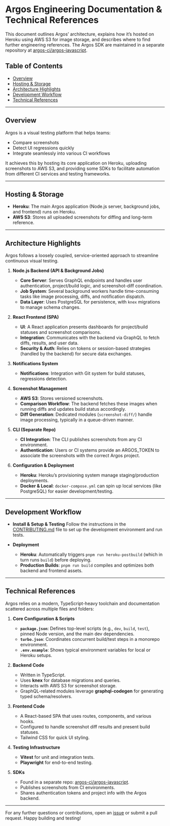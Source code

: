 # Argos Engineering Documentation & Technical References

This document outlines Argos’ architecture, explains how it’s hosted on Heroku using AWS S3 for image storage, and describes where to find further engineering references. The Argos SDK are maintained in a separate repository at [argos-ci/argos-javascript](https://github.com/argos-ci/argos-javascript).

## Table of Contents

- [Overview](#overview)
- [Hosting & Storage](#hosting--storage)
- [Architecture Highlights](#architecture-highlights)
- [Development Workflow](#development-workflow)
- [Technical References](#technical-references)

---

## Overview

Argos is a visual testing platform that helps teams:

- Compare screenshots
- Detect UI regressions quickly
- Integrate seamlessly into various CI workflows

It achieves this by hosting its core application on Heroku, uploading screenshots to AWS S3, and providing some SDKs to facilitate automation from different CI services and testing frameworks.

---

## Hosting & Storage

- **Heroku**: The main Argos application (Node.js server, background jobs, and frontend) runs on Heroku.
- **AWS S3**: Stores all uploaded screenshots for diffing and long-term reference.

---

## Architecture Highlights

Argos follows a loosely coupled, service-oriented approach to streamline continuous visual testing.

1. **Node.js Backend (API & Background Jobs)**

   - **Core Server**: Serves GraphQL endpoints and handles user authentication, project/build logic, and screenshot-diff coordination.
   - **Job System**: Several background workers handle time-consuming tasks like image processing, diffs, and notification dispatch.
   - **Data Layer**: Uses PostgreSQL for persistence, with `knex` migrations to manage schema changes.

2. **React Frontend (SPA)**

   - **UI**: A React application presents dashboards for project/build statuses and screenshot comparisons.
   - **Integration**: Communicates with the backend via GraphQL to fetch diffs, results, and user data.
   - **Security & Auth**: Relies on tokens or session-based strategies (handled by the backend) for secure data exchanges.

3. **Notifications System**

   - **Notifications**: Integration with Git system for build statuses, regressions detection.

4. **Screenshot Management**

   - **AWS S3**: Stores versioned screenshots.
   - **Comparison Workflow**: The backend fetches these images when running diffs and updates build status accordingly.
   - **Diff Generation**: Dedicated modules (`screenshot-diff/`) handle image processing, typically in a queue-driven manner.

5. **CLI (Separate Repo)**

   - **CI Integration**: The CLI publishes screenshots from any CI environment.
   - **Authentication**: Users or CI systems provide an ARGOS_TOKEN to associate the screenshots with the correct Argos project.

6. **Configuration & Deployment**
   - **Heroku**: Heroku’s provisioning system manage staging/production deployments.
   - **Docker & Local**: `docker-compose.yml` can spin up local services (like PostgreSQL) for easier development/testing.

---

## Development Workflow

- **Install & Setup & Testing**
  Follow the instructions in the [CONTRIBUTING.md](../CONTRIBUTING.md) file to set up the development environment and run tests.

- **Deployment**
  - **Heroku**: Automatically triggers `pnpm run heroku-postbuild` (which in turn runs `build`) before deploying.
  - **Production Builds**: `pnpm run build` compiles and optimizes both backend and frontend assets.

---

## Technical References

Argos relies on a modern, TypeScript-heavy toolchain and documentation scattered across multiple files and folders:

1. **Core Configuration & Scripts**

   - **`package.json`**: Defines top-level scripts (e.g., `dev`, `build`, `test`), pinned Node version, and the main dev dependencies.
   - **`turbo.json`**: Coordinates concurrent build/test steps in a monorepo environment.
   - **`.env.example`**: Shows typical environment variables for local or Heroku setups.

2. **Backend Code**

   - Written in TypeScript.
   - Uses **knex** for database migrations and queries.
   - Interacts with AWS S3 for screenshot storage.
   - GraphQL-related modules leverage **graphql-codegen** for generating typed schema/resolvers.

3. **Frontend Code**

   - A React-based SPA that uses routes, components, and various hooks.
   - Configured to handle screenshot diff results and present build statuses.
   - Tailwind CSS for quick UI styling.

4. **Testing Infrastructure**

   - **Vitest** for unit and integration tests.
   - **Playwright** for end-to-end testing.

5. **SDKs**
   - Found in a separate repo: [argos-ci/argos-javascript](https://github.com/argos-ci/argos-javascript).
   - Publishes screenshots from CI environments.
   - Shares authentication tokens and project info with the Argos backend.

---

For any further questions or contributions, open an [issue](https://github.com/argos-ci/argos/issues) or submit a pull request. Happy building and testing!
